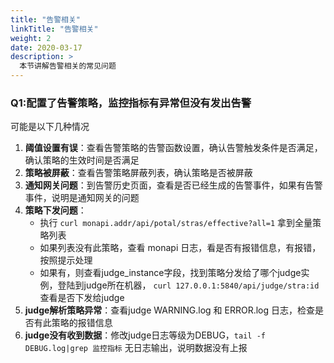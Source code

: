 ```yaml
---
title: "告警相关"
linkTitle: "告警相关"
weight: 2
date: 2020-03-17
description: >
  本节讲解告警相关的常见问题
---
```


### Q1:配置了告警策略，监控指标有异常但没有发出告警
可能是以下几种情况
1. **阈值设置有误**：查看告警策略的告警函数设置，确认告警触发条件是否满足，确认策略的生效时间是否满足
2. **策略被屏蔽**：查看告警策略屏蔽列表，确认策略是否被屏蔽
3. **通知网关问题**：到告警历史页面，查看是否已经生成的告警事件，如果有告警事件，说明是通知网关的问题
4. **策略下发问题**：
	- 执行 `curl monapi.addr/api/potal/stras/effective?all=1` 拿到全量策略列表
	- 如果列表没有此策略，查看 monapi 日志，看是否有报错信息，有报错，按照提示处理
	- 如果有，则查看judge_instance字段，找到策略分发给了哪个judge实例，登陆到judge所在机器，
	`curl 127.0.0.1:5840/api/judge/stra:id` 查看是否下发给judge
5. **judge解析策略异常**：查看judge WARNING.log 和 ERROR.log 日志，检查是否有此策略的报错信息
6. **judge没有收到数据**：修改judge日志等级为DEBUG，`tail -f DEBUG.log|grep 监控指标` 无日志输出，说明数据没有上报
